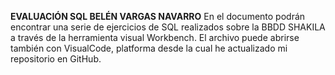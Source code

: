 **EVALUACIÓN SQL BELÉN VARGAS NAVARRO**
En el documento podrán encontrar una serie de ejercicios de SQL realizados sobre la BBDD SHAKILA a través de la herramienta visual Workbench.
El archivo puede abrirse también con VisualCode, platforma desde la cual he actualizado mi repositorio en GitHub.


